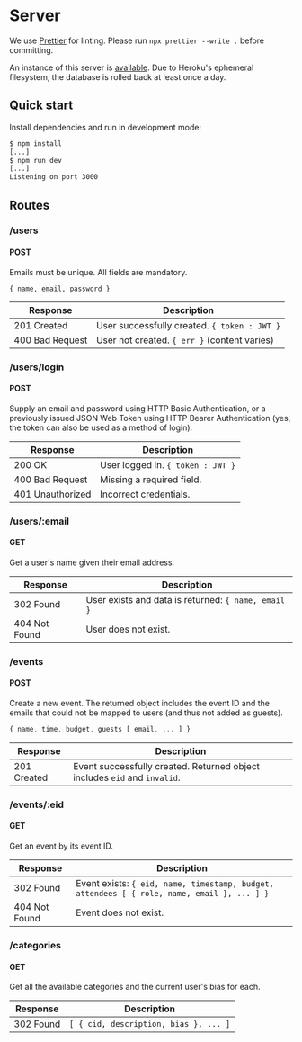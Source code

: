 # Server

We use [Prettier](https://prettier.io/) for linting.
Please run `npx prettier --write .` before committing.

An instance of this server is [available](https://the-last-resort.herokuapp.com/).
Due to Heroku's ephemeral filesystem, the database is rolled back at least once a day.

## Quick start

Install dependencies and run in development mode:

```sh
$ npm install
[...]
$ npm run dev
[...]
Listening on port 3000
```

## Routes

### /users

#### POST

Emails must be unique. All fields are mandatory.

```
{ name, email, password }
```

| Response        | Description                                  |
| --------------- | -------------------------------------------- |
| 201 Created     | User successfully created. `{ token : JWT }` |
| 400 Bad Request | User not created. `{ err }` (content varies) |

### /users/login

#### POST

Supply an email and password using HTTP Basic Authentication,
or a previously issued JSON Web Token using HTTP Bearer Authentication
(yes, the token can also be used as a method of login).

| Response         | Description                       |
| ---------------- | --------------------------------- |
| 200 OK           | User logged in. `{ token : JWT }` |
| 400 Bad Request  | Missing a required field.         |
| 401 Unauthorized | Incorrect credentials.            |

### /users/:email

#### GET

Get a user's name given their email address.

| Response      | Description                                         |
| ------------- | --------------------------------------------------- |
| 302 Found     | User exists and data is returned: `{ name, email }` |
| 404 Not Found | User does not exist.                                |

### /events

#### POST

Create a new event.
The returned object includes the event ID and the emails that could not be mapped to users
(and thus not added as guests).

```javascript
{ name, time, budget, guests [ email, ... ] }
```

| Response    | Description                                                               |
| ----------- | ------------------------------------------------------------------------- |
| 201 Created | Event successfully created. Returned object includes `eid` and `invalid`. |

### /events/:eid

#### GET

Get an event by its event ID.

| Response      | Description                                                                                |
| ------------- | ------------------------------------------------------------------------------------------ |
| 302 Found     | Event exists: `{ eid, name, timestamp, budget, attendees [ { role, name, email }, ... ] }` |
| 404 Not Found | Event does not exist.                                                                      |

### /categories

#### GET

Get all the available categories and the current user's bias for each.

| Response  | Description                           |
| --------- | ------------------------------------- |
| 302 Found | `[ { cid, description, bias }, ... ]` |
